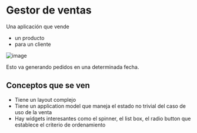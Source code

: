 # Gestor de ventas

Una aplicación que vende

* un producto
* para un cliente

![image](https://cloud.githubusercontent.com/assets/4549002/17306526/dc88f8ec-5806-11e6-9e08-92447768fdde.png)

Esto va generando pedidos en una determinada fecha.

## Conceptos que se ven

* Tiene un layout complejo
* Tiene un application model que maneja el estado no trivial del caso de uso de la venta
* Hay widgets interesantes como el spinner, el list box, el radio button que establece el criterio de ordenamiento

